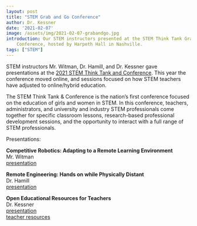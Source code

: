 ```yaml
---
layout: post
title: "STEM Grab and Go Conference"
author: Dr. Kessner
date: '2021-02-07'
image: /assets/img/2021-02-07-grabandgo.jpg
introduction: Our STEM instructors presented at the STEM Think Tank Grab and Go
    Conference, hosted by Harpeth Hall in Nashville.
tags: ["STEM"]
---
```


STEM instructors Mr. Witman, Dr. Hamill, and Dr. Kessner gave presentations at
the 
[2021 STEM Think Tank and Conference](https://stem.harpethhall.org/think-tank-conference/think-tank-overview).
This year the conference moved online, and sessions focused on how STEM
teachers have adjusted to online/hybrid education.

The STEM Think Tank & Conference is the nation’s first conference focused on
the education of girls and women in STEM. In this conference, teachers,
administrators, and university and industry STEM professionals come together
for specific classroom lessons, research-based professional development
sessions, and the opportunity to interact with a full range of STEM
professionals.


Presentations:

__Competitive Robotics: Adapting to a Remote Learning Environment__  
Mr. Witman  
[presentation](https://docs.google.com/presentation/d/1pfHtdi3-0Bjexf0cZJavutOH2tbqI1tYC6roMbjQGFg/edit?usp=sharing)  

__Remote Engineering: Hands on while Physically Distant__  
Dr. Hamill  
[presentation](https://docs.google.com/presentation/d/1W5kLyF1kJkCvZnMAwfwaqHavRnZhBruze9JKxJRs-hw/edit?usp=sharing)

__Open Educational Resources for Teachers__   
Dr. Kessner  
[presentation](http://stem.marlborough.org/grabandgo2021)  
[teacher resources](https://dkessner.github.io/TeacherResources/)



